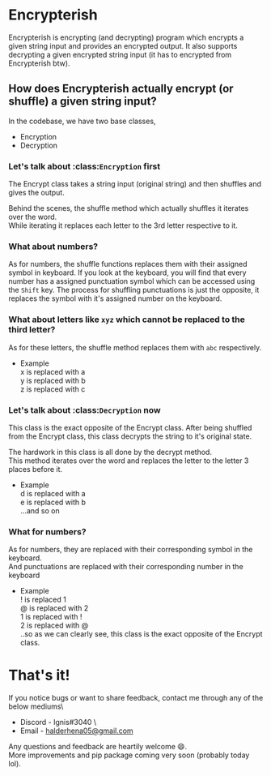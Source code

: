 # Encrypterish

Encrypterish is encrypting (and decrypting) program which encrypts a given string input and provides an encrypted output. It also supports decrypting a given encrypted string input (it has to encrypted from Encrypterish btw).

## How does Encrypterish actually encrypt (or shuffle) a given string input?

In the codebase, we have two base classes, 
- Encryption
- Decryption

### Let's talk about :class:`Encryption` first

The Encrypt class takes a string input (original string) and then shuffles and gives the output. 

Behind the scenes, the shuffle method which actually shuffles it iterates over the word. \
While iterating it replaces each letter to the 3rd letter respective to it. 

### What about numbers?

As for numbers, the shuffle functions replaces them with their assigned symbol in keyboard. If you look at the keyboard, you will find that every number has a assigned punctuation symbol which can be accessed using the `Shift`  key. The process for shuffling punctuations is just the opposite, it replaces the symbol with it's assigned number on the keyboard.

### What about letters like `xyz` which cannot be replaced to the third letter? 

As for these letters, the shuffle method replaces them with `abc` respectively.

- Example \
x is replaced with a\
y is replaced with b \
z is replaced with c

### Let's talk about :class:`Decryption` now

This class is the exact opposite of the Encrypt class. After being shuffled from the Encrypt class, this class decrypts the string to it's original state. 

The hardwork in this class is all done by the decrypt method. \
This method iterates over the word and replaces the letter to the letter 3 places before it.

- Example \
d is replaced with a\
e is replaced with b\
...and so on

### What for numbers?

As for numbers, they are replaced with their corresponding symbol in the keyboard. \
And punctuations are replaced with their corresponding number in the keyboard

- Example\
! is replaced 1\
@ is replaced with 2 \
1 is replaced with !\
2 is replaced with @\
..so as we can clearly see, this class is the exact opposite of the Encrypt class.

# That's it!

If you notice bugs or want to share feedback, contact me through any of the below mediums\

- Discord - Ignis#3040 \
- Email - halderhena05@gmail.com

Any questions and feedback are heartily welcome 😄. \
More improvements and pip package coming very soon (probably today lol).

#
